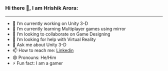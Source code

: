 ### Hi there 👋, I am Hrishik Arora:
---      
                




- 🔭 I’m currently working on Unity 3-D
- 🌱 I’m currently learning Multiplayer games using mirror
- 👯 I’m looking to collaborate on Game Designing
- 🤔 I’m looking for help with Virtual Reality
- 💬 Ask me about Unity 3-D
- 📫 How to reach me: [Linkedin](https://www.linkedin.com/in/hrishikarora)
- 😄 Pronouns: He/Him
- ⚡ Fun fact: I am a gamer


